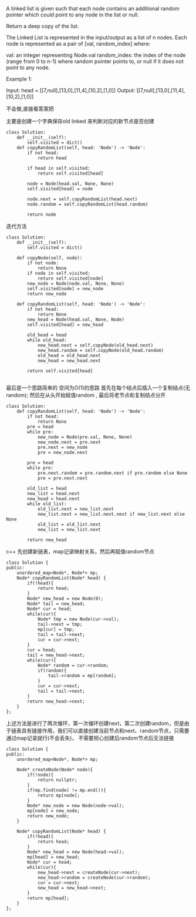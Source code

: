 A linked list is given such that each node contains an additional random pointer which could point to any node in the list or null.

Return a deep copy of the list.

The Linked List is represented in the input/output as a list of n nodes. Each node is represented as a pair of [val, random_index] where:

val: an integer representing Node.val
random_index: the index of the node (range from 0 to n-1) where random pointer points to, or null if it does not point to any node.
 

Example 1:


Input: head = [[7,null],[13,0],[11,4],[10,2],[1,0]]
Output: [[7,null],[13,0],[11,4],[10,2],[1,0]]


不会做,直接看答案把

主要是创建一个字典保存old linked 来判断对应的新节点是否创建
```
class Solution:
    def __init__(self):
        self.visited = dict()
    def copyRandomList(self, head: 'Node') -> 'Node':
        if not head:
            return head
        
        if head in self.visited:
            return self.visited[head]
        
        node = Node(head.val, None, None)
        self.visited[head] = node
        
        node.next = self.copyRandomList(head.next)
        node.random = self.copyRandomList(head.random)
        
        return node
```


迭代方法
```
class Solution:
    def __init__(self):
        self.visited = dict()
        
    def copyNode(self, node):
        if not node:
            return None
        if node in self.visited:
            return self.visited[node]
        new_node = Node(node.val, None, None)
        self.visited[node] = new_node
        return new_node
        
    def copyRandomList(self, head: 'Node') -> 'Node':
        if not head:
            return None
        new_head = Node(head.val, None, Node)
        self.visited[head] = new_head
        
        old_head = head
        while old_head:
            new_head.next = self.copyNode(old_head.next)
            new_head.random = self.copyNode(old_head.random)
            old_head = old_head.next
            new_head = new_head.next
            
        return self.visited[head]
            
```


最后是一个思路简单的 空间为O(1)的思路
首先在每个结点后插入一个复制结点(无random); 然后在从头开始赋值random , 最后将老节点和复制结点分开

```
class Solution:
    def copyRandomList(self, head: 'Node') -> 'Node':
        if not head:
            return None
        pre = head
        while pre:
            new_node = Node(pre.val, None, None)
            new_node.next = pre.next
            pre.next = new_node
            pre = new_node.next
            
        pre = head
        while pre:
            pre.next.random = pre.random.next if pre.random else None
            pre = pre.next.next
        
        old_list = head
        new_list = head.next
        new_head = head.next
        while old_list:
            old_list.next = new_list.next
            new_list.next = new_list.next.next if new_list.next else None
            old_list = old_list.next
            new_list = new_list.next
            
        return new_head

```


c++ 
先创建新链表，map记录映射关系，然后再赋值random节点
```
class Solution {
public:
    unordered_map<Node*, Node*> mp;
    Node* copyRandomList(Node* head) {
        if(!head){
            return head;
        }
        Node* new_head = new Node(0);
        Node* tail = new_head;
        Node* cur = head;
        while(cur){
            Node* tmp = new Node(cur->val);
            tail->next = tmp;
            mp[cur] = tmp;
            tail = tail->next;
            cur = cur->next;
        }
        cur = head;
        tail = new_head->next;
        while(cur){
            Node* random = cur->random;
            if(random){
                tail->random = mp[random];
            }
            cur = cur->next;
            tail = tail->next;
        }
        return new_head->next;
    }
};
```
上述方法是进行了两次循环，第一次循环创建next，第二次创建random，但是由于链表具有链接作用，我们可以直接创建当前节点和next、random节点，只需要通过map记录就行(不会丢失)，
不需要担心创建后random节点后无法链接
```
class Solution {
public:
    unordered_map<Node*, Node*> mp;
    
    Node* createNode(Node* node){
        if(!node){
            return nullptr;
        }
        if(mp.find(node) != mp.end()){
            return mp[node];
        }
        Node* new_node = new Node(node->val);
        mp[node] = new_node;
        return new_node;
    }
    
    Node* copyRandomList(Node* head) {
        if(!head){
            return head;
        }
        Node* new_head = new Node(head->val);
        mp[head] = new_head;
        Node* cur = head;
        while(cur){
            new_head->next = createNode(cur->next);
            new_head->random = createNode(cur->random);
            cur = cur->next;
            new_head = new_head->next;
        }
        return mp[head];
    }
};
```
